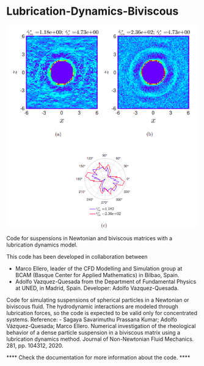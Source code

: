 # Lubrication-Dynamics-Biviscous
![alt text](https://github.com/BCAM-CFD/Lubrication-Dynamics-Biviscous/blob/main/lub_dynamics_biviscous.png)

Code for suspensions in Newtonian and biviscous matrices with a lubrication dynamics model.

 This code has been developed  in collaboration between
  - Marco Ellero, leader of  the CFD  Modelling and Simulation  group at  BCAM (Basque
    Center  for  Applied  Mathematics)  in  Bilbao,  Spain.
  - Adolfo Vazquez-Quesada from the Department  of Fundamental Physics at UNED,
    in Madrid, Spain.
 Developer: Adolfo Vazquez-Quesada.

Code  for  simulating  suspensions  of  spherical  particles  in  a
   Newtonian  or biviscous  fluid. The  hydrodynamic interactions  are
   modeled through lubrication  forces, so the code is  expected to be
   valid only for concentrated systems.
   Reference:
     - Sagaya  Savarimuthu  Prassana Kumar;  Adolfo  Vázquez-Quesada;
        Marco  Ellero.  Numerical  investigation  of  the  rheological
        behavior of a dense particle  suspension in a biviscous matrix
        using a lubrication dynamics  method. Journal of Non-Newtonian
        Fluid Mechanics. 281, pp. 104312, 2020.
   
**** Check the documentation for more information about the code. ****
